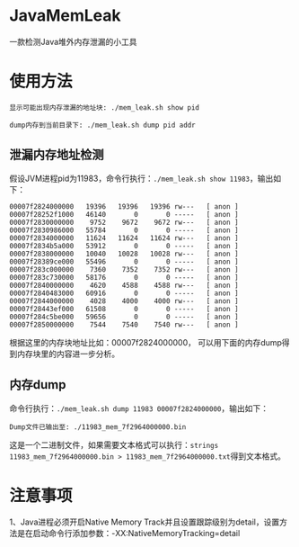 # JavaMemLeak
一款检测Java堆外内存泄漏的小工具

# 使用方法
```shell
显示可能出现内存泄漏的地址块: ./mem_leak.sh show pid

dump内存到当前目录下: ./mem_leak.sh dump pid addr
```
## 泄漏内存地址检测
假设JVM进程pid为11983，命令行执行：`./mem_leak.sh show 11983`，输出如下：
```
00007f2824000000   19396   19396   19396 rw---   [ anon ]
00007f28252f1000   46140       0       0 -----   [ anon ]
00007f2830000000    9752    9672    9672 rw---   [ anon ]
00007f2830986000   55784       0       0 -----   [ anon ]
00007f2834000000   11624   11624   11624 rw---   [ anon ]
00007f2834b5a000   53912       0       0 -----   [ anon ]
00007f2838000000   10040   10028   10028 rw---   [ anon ]
00007f28389ce000   55496       0       0 -----   [ anon ]
00007f283c000000    7360    7352    7352 rw---   [ anon ]
00007f283c730000   58176       0       0 -----   [ anon ]
00007f2840000000    4620    4588    4588 rw---   [ anon ]
00007f2840483000   60916       0       0 -----   [ anon ]
00007f2844000000    4028    4000    4000 rw---   [ anon ]
00007f28443ef000   61508       0       0 -----   [ anon ]
00007f284c5be000   59656       0       0 -----   [ anon ]
00007f2850000000    7544    7540    7540 rw---   [ anon ]
```
根据这里的内存块地址比如：00007f2824000000， 可以用下面的内存dump得到内存块里的内容进一步分析。

## 内存dump
命令行执行：`./mem_leak.sh dump 11983 00007f2824000000`，输出如下：
```
Dump文件已输出至: ./11983_mem_7f2964000000.bin
```
这是一个二进制文件，如果需要文本格式可以执行：`strings 11983_mem_7f2964000000.bin > 11983_mem_7f2964000000.txt`得到文本格式。

# 注意事项
1、Java进程必须开启Native Memory Track并且设置跟踪级别为detail，设置方法是在启动命令行添加参数：-XX:NativeMemoryTracking=detail


